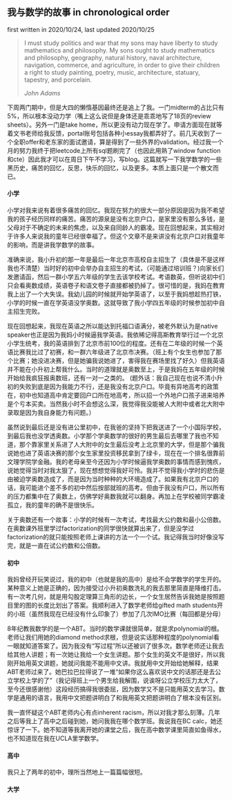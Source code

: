 ## 我与数学的故事 in chronological order
<p> first written in 2020/10/24, last updated 2020/10/25 </p>
<blockquote>
  <p>
I must study politics and war that my sons may have liberty to study mathematics and philosophy. My sons ought to study mathematics and philosophy, geography, natural history, naval architecture, navigation, commerce, and agriculture, in order to give their children a right to study painting, poetry, music, architecture, statuary, tapestry, and porcelain.
  </p>
  
  <address>
    John Adams
  </address>
</blockquote>

<p> 
下周两门期中，但是大四的懒惰基因最终还是追上了我。一门midterm的占比只有5%，所以根本没动力学（嘴上这么说但是身体还是乖乖地写了18页的review sheets）。另外一门是take home，所以更没有动力现在学了。申请方面现在就等着文书老师给我反馈，portal账号包括各种小essay我都弄好了。前几天收到了一个全职offer和老东家的面试邀请，算是得到了一些外界的validation。经过我一个月的努力我终于把leetcode上所有sql题刷完了（也因此用熟了window function和cte）因此我才可以在周日下午不学习，写blog。这篇就写一下我学数学的一些黑历史，痛苦的回忆，反思，快乐的回忆，以及更多。本质上面只是一个散文而已。
</p>
<h4> 
小学
</h4>
<p>
小学对我来说有着很多痛苦的回忆。我现在努力的很大一部分原因是因为我不希望我的孩子经历同样的痛苦。痛苦的源泉是没有北京户口，是家里没有那么多钱，是父母对于不确定的未来的焦虑，以及来自同龄人的霸凌。现在回想起来，其实相对于许多人来说我的童年已经很幸福了。但这个文章不是来讲没有北京户口对我童年的影响，而是讲我学数学的故事。
</p>
<p> 
准确来说，我小升初的那一年是最后一年北京市高校自主招生了（具体是不是这样我也不清楚）当时好的初中会举办自主招生的考试，（可能通过培训班？)向家长们发邀请函，然后一群小学五六年级的学生去该学校考试。考语数英，但听说初中们只会看奥数成绩，英语卷子和语文卷子直接都被扔掉了。很可惜的是，我妈在教育我上出了一个大失误。我幼儿园的时候就开始学英语了，以至于我妈想趁热打铁，小学的时候一直在学英语没学奥数。这就导致了我小学四五年级的时候参加初中自主招生完败。
</p>
<p> 
现在回想起来，我现在英语之所以能达到托福口语满分，被老外默认为是native speaker也正是因为我妈小时候逼我学英语。我依稀记得高斯教育举行过一个北京小学生统考，我的英语排到了北京市前100位的程度。还有在二年级的时候一个英语比赛我比过了初赛，和一群六年级进了北京市决赛。（班上有个女生也参加了那个比赛；她没进决赛，但是她骗我说她进了，害得我在赛场里找了好久）但我英语并不能在小升初上帮我什么。当时的道理就是奥数至上，于是我妈在五年级的时候开始给我疯狂报奥数班，还有一对一之类的。 (题外话：我自己现在也说不清小升初的失败到底是因为我能力不行，还是我没有北京户口。毕竟有异地高考的政策在，初中也知道高中肯定要回户口所在地高考，所以招一个外地户口孩子进来培养是个亏本买卖。当然我小时不会想这么深，我觉得我没能被人大附中或者北大附中录取是因为我自身能力有问题。）
</p>

<p>虽然说到最后还是没有进公里初中，在我爸的坚持下把我送进了一个小国际学校，到最后我也没学透奥数。小学那个学奥数学的很好的男生最后去哪里了我也不知道，那个靠家里关系进了人大附中的女生最后没考上北京里的大学，但是那个骗我说她也进了英语决赛的那个女生家里投资移民拿到了绿卡，现在在一个排名很靠前文理学院学金融。我的老母亲至今还因为小学时候逼我学奥数的事情而感到愧疚，说她觉得当时对我太狠了，现在想想觉得我好可怜。我并不觉得我小学时的悲伤是由被迫学奥数造成了，而是因为当时种种的大环境造成了。如果我有北京户口的话，我可能进个差不多的初中然后按部就班的高考。但由于我没有户口，所以所有的压力都集中在了奥数上，仿佛学好奥数我就可以翻身。再加上在学校被同学霸凌孤立，我的童年的确不是很快乐。 </p>

<p>关于奥数还有一个故事：小学的时候有一次考试，考找最大公约数和最小公倍数。在奥数课外班里学过factorization的同学很快就算出来了，但是没学过factorization的就只能按照老师上课讲的方法一个一个试。我记得我当时好像没写完，就是一直在试公约数和公倍数。 </p>
<h4> 
初中
</h4>

<p>我妈曾经开玩笑说过，我的初中（也就是我的高中）是给不会学数学的学生开的。某种意义上她是正确的，因为接受过小升初奥数洗礼的我去那里简直是降维打击。有一次考几何，就是用勾股定理算三角形的边长，一个女生居然告诉我她是按照题目里的图的长度比划出了答案。我顺利进入了数学老师给gifted math students开的小班（虽然我现在已经没有什么印象了）参加了几次IMO比赛（每回都是分母） </p>

<p> 8年纪教我数学的是一个ABT。当时的数学课就很简单，就是求polynomial的根。老师让我们用她的diamond method求根，但是说实话那种程度的polynomial看一眼就知道答案了。因为我没有“写过程”所以还被训了很多次。数学老师还让我去给其他人讲题；有一次她让我给一个女生讲题。那个女生的英文不是很好，所以我刚开始用英文讲题，她就问我能不能用中文讲。我就用中文开始给她解释，结果ABT老师过来了。她巴拉巴拉得说了一堆“如果你这么喜欢说中文的话那还是去公立学校上学的了”（我记得班上一个男生给我解围，说诶呀公立学校压力太大了，至今还很感谢他）这段经历搞得我很委屈，因为数学又不是只能用英文去学习。数学是通用的语言，我用中文把题讲明白了和我用英文把题讲明白了根本没有区别。</p>

<p>我一直怀疑这个ABT老师内心有点inherent racism，所以对我才那么刻薄。几年之后等我上了高中之后碰到她，她问我我在哪个数学班。我说我在BC calc，她还惊讶了一下。她不知道等我离开她的课堂之后，我在高中数学课里简直如鱼得水，也不知道现在我在UCLA里学数学。</p>

<h4> 
高中
</h4>

<p>我只上了两年的初中，理所当然地上一篇篇幅很短。</p>

<p> </p>

<h4> 
大学
</h4>
